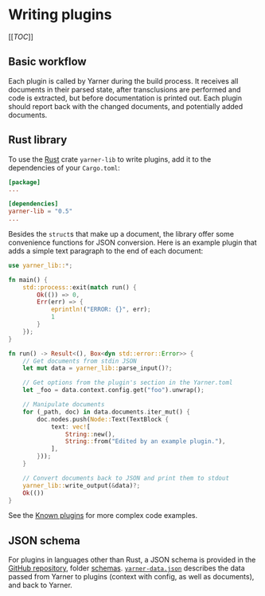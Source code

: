 # Writing plugins

[[_TOC_]]

## Basic workflow

Each plugin is called by Yarner during the build process. It receives all documents in their parsed state, after transclusions are performed and code is extracted, but before documentation is printed out. Each plugin should report back with the changed documents, and potentially added documents.

## Rust library

To use the [Rust](https://rust-lang.org) crate `yarner-lib` to write plugins, add it to the dependencies of your `Cargo.toml`:

```toml
[package]
...

[dependencies]
yarner-lib = "0.5"
...
```

Besides the `struct`s that make up a document, the library offer some convenience functions for JSON conversion. Here is an example plugin that adds a simple text paragraph to the end of each document:

```rust
use yarner_lib::*;

fn main() {
    std::process::exit(match run() {
        Ok(()) => 0,
        Err(err) => {
            eprintln!("ERROR: {}", err);
            1
        }
    });
}

fn run() -> Result<(), Box<dyn std::error::Error>> {
    // Get documents from stdin JSON
    let mut data = yarner_lib::parse_input()?;

    // Get options from the plugin's section in the Yarner.toml
    let _foo = data.context.config.get("foo").unwrap();

    // Manipulate documents
    for (_path, doc) in data.documents.iter_mut() {
        doc.nodes.push(Node::Text(TextBlock {
            text: vec![
                String::new(),
                String::from("Edited by an example plugin."),
            ],
        }));
    }

    // Convert documents back to JSON and print them to stdout
    yarner_lib::write_output(&data)?;
    Ok(())
}
```

See the [Known plugins](./known.md) for more complex code examples.

## JSON schema

For plugins in languages other than Rust, a JSON schema is provided in the [GitHub repository](https://github.com/mlange-42/yarner), folder [schemas](https://github.com/mlange-42/yarner/tree/master/schemas). [`yarner-data.json`](https://github.com/mlange-42/yarner/tree/master/schemas/yarner-data.json) describes the data passed from Yarner to plugins (context with config, as well as documents), and back to Yarner.
